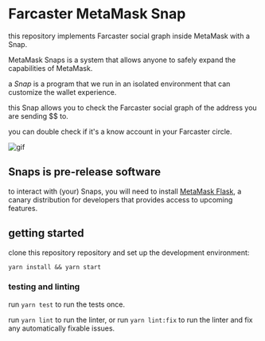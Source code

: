 # Farcaster MetaMask Snap

this repository implements Farcaster social graph inside MetaMask with a Snap.

MetaMask Snaps is a system that allows anyone to safely expand the capabilities
of MetaMask. 

a _Snap_ is a program that we run in an isolated environment that
can customize the wallet experience.

this Snap allows you to check the Farcaster social graph of the address you are sending $$ to. 

you can double check if it's a know account in your Farcaster circle.

![gif](https://github.com/limone-eth/farcaster-snap-site/blob/main/packages/site/static/video.gif)

## Snaps is pre-release software

to interact with (your) Snaps, you will need to install [MetaMask Flask](https://metamask.io/flask/),
a canary distribution for developers that provides access to upcoming features.

## getting started

clone this repository repository and set up the development environment:

```shell
yarn install && yarn start
```

### testing and linting

run `yarn test` to run the tests once.

run `yarn lint` to run the linter, or run `yarn lint:fix` to run the linter and
fix any automatically fixable issues.
